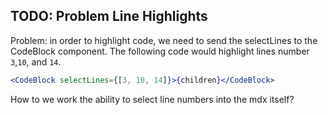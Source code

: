 ## TODO: Problem Line Highlights

Problem: in order to highlight code, we need to send the selectLines to the CodeBlock component. The following code would highlight lines number `3`,`10`, and `14`.

```jsx
<CodeBlock selectLines={[3, 10, 14]}>{children}</CodeBlock>
```

<Warning>
How to we work the ability to select line numbers into the mdx itself?
</Warning>
